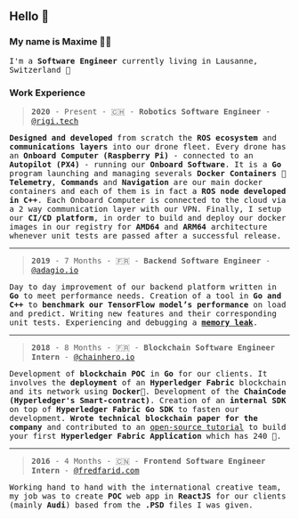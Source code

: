 ## Hello 👋

### My name is Maxime :technologist:
<samp>I'm a **Software Engineer** currently living in Lausanne, Switzerland 🍫<samp>

### Work Experience

> <samp>**2020** - Present - :switzerland: - **Robotics Software Engineer** - [@rigi.tech](https://rigi.tech/)<samp>
  
<samp>**Designed and developed** from scratch the **ROS ecosystem** and **communications layers** into our drone fleet. Every drone has an **Onboard Computer (Raspberry Pi)** - connected to an **Autopilot (PX4)** - running our **Onboard Software**. It is a **Go** program launching and managing severals **Docker Containers** :whale: **Telemetry**, **Commands** and **Navigation** are our main docker containers and each of them is in fact a **ROS node developed in C++**. Each Onboard Computer is connected to the cloud via a 2 way communication layer with our VPN. Finally, I setup our **CI/CD platform**, in order to build and deploy our docker images in our registry for **AMD64** and **ARM64** architecture whenever unit tests are passed after a successful release.</samp>
___
> <samp>**2019** - 7 Months - :fr: - **Backend Software Engineer** - [@adagio.io](https://adagio.io/)<samp>

<samp>Day to day improvement of our backend platform written in **Go** to meet performance needs. Creation of a tool in **Go and C++** to **benchmark our TensorFlow model’s performance** on load and predict. Writing new features and their corresponding unit tests. Experiencing and debugging a [**memory leak**](https://github.com/tensorflow/tensorflow/issues/36155#issuecomment-585307933).</samp>
___
> <samp>**2018** - 8 Months - :fr: - **Blockchain Software Engineer Intern** - [@chainhero.io](https://chainhero.io/)<samp>

<samp>Development of **blockchain POC** in **Go** for our clients. It involves the **deployment** of an **Hyperledger Fabric** blockchain and its network using **Docker**🐳. Development of the **ChainCode (Hyperledger's Smart-contract)**. Creation of an **internal SDK** on top of **Hyperledger Fabric Go SDK** to fasten our development. **Wrote technical blockchain paper for the company** and contributed to an [open-source tutorial](https://github.com/chainHero/heroes-service) to build your first **Hyperledger Fabric Application** which has 240 :star2:.</samp>
___
> <samp>**2016** - 4 Months - :cn: - **Frontend Software Engineer Intern** - [@fredfarid.com](https://fredfarid.com/)<samp>

<samp>Working hand to hand with the international creative team, my job was to create **POC** web app in **ReactJS** for our clients (mainly **Audi**) based from the **.PSD** files I was given.</samp>
